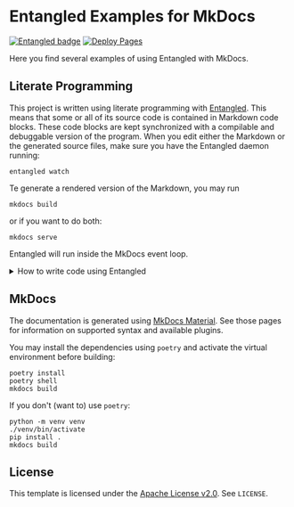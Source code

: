 # Entangled Examples for MkDocs

[![Entangled badge](https://img.shields.io/badge/entangled-Use%20the%20source!-%2300aeff)](https://entangled.github.io/)
[![Deploy Pages](https://github.com/entangled/mkdocs-examples/actions/workflows/deploy-pages.yaml/badge.svg)](https://github.com/entangled/mkdocs-examples/actions/workflows/deploy-pages.yaml)

Here you find several examples of using Entangled with MkDocs.

## Literate Programming

This project is written using literate programming with [Entangled](https://entangled.github.io/). This means that some or all of its source code is contained in Markdown code blocks. These code blocks are kept synchronized with a compilable and debuggable version of the program. When you edit either the Markdown or the generated source files, make sure you have the Entangled daemon running:

```shell
entangled watch
```

Te generate a rendered version of the Markdown, you may run

```shell
mkdocs build
```

or if you want to do both:

```shell
mkdocs serve
```

Entangled will run inside the MkDocs event loop.

<details><summary>How to write code using Entangled</summary>

## Writing code

For didactic reasons we don’t always give the listing of an entire source file in one go. In stead, we use a system of references known as noweb (Ramsey 1994). You write code inside Markdown code blocks with the following syntax:

~~~markdown
``` {.cpp title="src/main.cpp"}
#include <cstdlib>
#include <iostream>

<<main-function>>
```
~~~

This creates a file `src/main.cpp` containing a not-yet-specified `main` function. This main function will print a friendly message on the screen.

~~~markdown
``` {.cpp title="#hello-world"}
std::cout << "Hello, World!" << std::endl;
```
~~~

To complete the program we need to create the `main` function.

~~~markdown
``` {.cpp title="#main-function"}
int main(int argc, char **argv) {
    <<hello-world>>
}
```
~~~

Code blocks can be appended on with more code by repeating the same name for the code block.

~~~markdown
``` {.cpp title="#hello-world"}
return EXIT_SUCCESS;
```
~~~
</details>

## MkDocs

The documentation is generated using [MkDocs Material](https://squidfunk.github.io/mkdocs-material/). See those pages for information on supported syntax and available plugins.

You may install the dependencies using `poetry` and activate the virtual environment before building:

```
poetry install
poetry shell
mkdocs build
```

If you don't (want to) use `poetry`:

```
python -m venv venv
./venv/bin/activate
pip install .
mkdocs build
```

## License

This template is licensed under the [Apache License v2.0](https://www.apache.org/licenses/LICENSE-2.0). See `LICENSE`.
